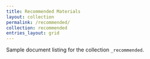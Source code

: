 ```yaml
---
title: Recommended Materials
layout: collection
permalink: /recommended/
collection: recommended
entries_layout: grid
---
```


Sample document listing for the collection `_recommended`.